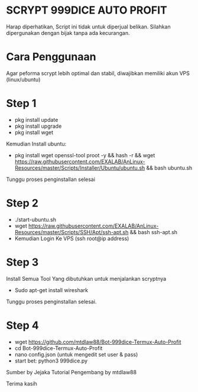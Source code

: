 # SCRYPT 999DICE AUTO PROFIT

Harap diperhatikan, Script ini tidak untuk diperjual belikan.
Silahkan dipergunakan dengan bijak tanpa ada kecurangan.

# Cara Penggunaan
Agar peforma scrypt lebih optimal dan stabil, diwajibkan memiliki akun VPS (linux/ubuntu)

# Step 1
* pkg install update
* pkg install upgrade
* pkg install wget

Kemudian Install ubuntu:
* pkg install wget openssl-tool proot -y && hash -r && wget https://raw.githubusercontent.com/EXALAB/AnLinux-Resources/master/Scripts/Installer/Ubuntu/ubuntu.sh && bash ubuntu.sh

Tunggu proses penginstallan selesai

# Step 2
* ./start-ubuntu.sh
* wget https://raw.githubusercontent.com/EXALAB/AnLinux-Resources/master/Scripts/SSH/Apt/ssh-apt.sh && bash ssh-apt.sh
* Kemudian Login Ke VPS (ssh root@ip address)

# Step 3
Install Semua Tool Yang dibutuhkan untuk menjalankan scryptnya

* Sudo apt-get install wireshark

Tunggu proses penginstallan selesai.

# Step 4
* wget https://github.com/mtdlaw88/Bot-999dice-Termux-Auto-Profit
* cd Bot-999dice-Termux-Auto-Profit
* nano config.json (untuk mengedit set user & pass)
* start bet: python3 999dice.py


Sumber by Jejaka Tutorial
Pengembang by mtdlaw88

Terima kasih

